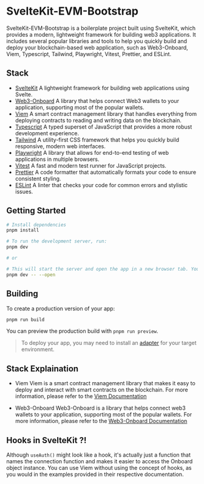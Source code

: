 # SvelteKit-EVM-Bootstrap

SvelteKit-EVM-Bootstrap is a boilerplate project built using SvelteKit, which provides a modern, lightweight framework for building web3 applications. It includes several popular libraries and tools to help you quickly build and deploy your blockchain-based web application, such as Web3-Onboard, Viem, Typescript, Tailwind, Playwright, Vitest, Prettier, and ESLint.

## Stack

- [SvelteKit](https://kit.svelte.dev/)
  A lightweight framework for building web applications using Svelte.
- [Web3-Onboard](https://onboard.blocknative.com/)
  A library that helps connect Web3 wallets to your application, supporting most of the popular wallets.
- [Viem](https://viem.sh/)
  A smart contract management library that handles everything from deploying contracts to reading and writing data on the blockchain.
- [Typescript](https://www.typescriptlang.org/)
  A typed superset of JavaScript that provides a more robust development experience.
- [Tailwind](https://tailwindcss.com/)
  A utility-first CSS framework that helps you quickly build responsive, modern web interfaces.
- [Playwright](https://playwright.dev/)
  A library that allows for end-to-end testing of web applications in multiple browsers.
- [Vitest](https://vitest.dev/)
  A fast and modern test runner for JavaScript projects.
- [Prettier](https://prettier.io/)
  A code formatter that automatically formats your code to ensure consistent styling.
- [ESLint](https://eslint.org/)
  A linter that checks your code for common errors and stylistic issues.

## Getting Started

```bash
# Install dependencies
pnpm install

# To run the development server, run:
pnpm dev

# or

# This will start the server and open the app in a new browser tab. You can also run the server without opening the app with:
pnpm dev -- --open
```

## Building

To create a production version of your app:

```bash
pnpm run build
```

You can preview the production build with `pnpm run preview`.

> To deploy your app, you may need to install an [adapter](https://kit.svelte.dev/docs/adapters) for your target environment.

## Stack Explaination

- Viem
  Viem is a smart contract management library that makes it easy to deploy and interact with smart contracts on the blockchain.
  For more information, please refer to the [Viem Documentation](https://viem.sh/docs/introduction.html)

- Web3-Onboard
  Web3-Onboard is a library that helps connect web3 wallets to your application, supporting most of the popular wallets. For more information, please refer to the
  [Web3-Onboard Documentation](https://onboard.blocknative.com/docs/overview/introduction#features)

## Hooks in SvelteKit ?!

Although `useAuth()` might look like a hook, it's actually just a function that names the connection function and makes it easier to access the Onboard object instance. You can use Viem without using the concept of hooks, as you would in the examples provided in their respective documentation.
